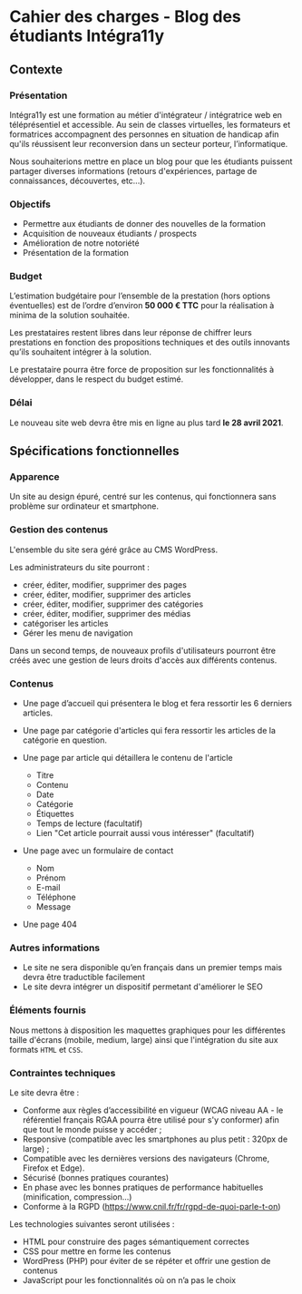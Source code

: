 # Cahier des charges - Blog des étudiants Intégra11y

## Contexte

### Présentation

Intégra11y est une formation au métier d'intégrateur / intégratrice web en téléprésentiel et accessible. Au sein de classes virtuelles, les formateurs et formatrices accompagnent des personnes en situation de handicap afin qu'ils réussisent leur reconversion dans un secteur porteur, l’informatique.

Nous souhaiterions mettre en place un blog pour que les étudiants puissent partager diverses informations (retours d'expériences, partage de connaissances, découvertes, etc...).

### Objectifs

- Permettre aux étudiants de donner des nouvelles de la formation
- Acquisition de nouveaux étudiants / prospects
- Amélioration de notre notoriété
- Présentation de la formation

### Budget

L’estimation budgétaire pour l’ensemble de la prestation (hors options
éventuelles) est de l’ordre d’environ **50 000 € TTC** pour la réalisation à minima de la solution souhaitée.

Les prestataires restent libres dans leur réponse de chiffrer leurs prestations en fonction des propositions techniques et des outils innovants qu’ils souhaitent intégrer à la solution.

Le prestataire pourra être force de proposition sur les fonctionnalités à développer, dans le respect du budget estimé.

### Délai

Le nouveau site web devra être mis en ligne au plus tard **le 28 avril 2021**.

## Spécifications fonctionnelles

###  Apparence

Un site au design épuré, centré sur les contenus, qui fonctionnera sans problème sur ordinateur et smartphone.

### Gestion des contenus

L'ensemble du site sera géré grâce au CMS WordPress.

Les administrateurs du site pourront :
- créer, éditer, modifier, supprimer des pages
- créer, éditer, modifier, supprimer des articles
- créer, éditer, modifier, supprimer des catégories
- créer, éditer, modifier, supprimer des médias
- catégoriser les articles
- Gérer les menu de navigation

Dans un second temps, de nouveaux profils d'utilisateurs pourront être créés avec une gestion de leurs droits d'accès aux différents contenus.

### Contenus

- Une page d’accueil qui présentera le blog et fera ressortir les 6 derniers articles.
- Une page par catégorie d'articles qui fera ressortir les articles de la catégorie en question.
- Une page par article qui détaillera le contenu de l'article
    - Titre
    - Contenu
    - Date
    - Catégorie
    - Étiquettes
    - Temps de lecture (facultatif)
    - Lien "Cet article pourrait aussi vous intéresser" (facultatif)

- Une page avec un formulaire de contact
    - Nom
    - Prénom
    - E-mail
    - Téléphone
    - Message
- Une page 404

### Autres informations

- Le site ne sera disponible qu’en français dans un premier temps mais devra être traductible facilement
- Le site devra intégrer un dispositif permetant d'améliorer le SEO

### Éléments fournis

Nous mettons à disposition les maquettes graphiques pour les différentes taille d'écrans (mobile, medium, large) ainsi que l'intégration du site aux formats `HTML` et `CSS`.

### Contraintes techniques

Le site devra être :

- Conforme aux règles d’accessibilité en vigueur (WCAG niveau AA - le référentiel français RGAA pourra être utilisé pour s'y conformer) afin que tout le monde puisse y accéder ;
- Responsive (compatible avec les smartphones au plus petit : 320px de large) ;
- Compatible avec les dernières versions des navigateurs (Chrome, Firefox et Edge).
- Sécurisé (bonnes pratiques courantes)
- En phase avec les bonnes pratiques de performance habituelles (minification, compression...)
- Conforme à la RGPD (https://www.cnil.fr/fr/rgpd-de-quoi-parle-t-on)

Les technologies suivantes seront utilisées :

- HTML pour construire des pages sémantiquement correctes
- CSS pour mettre en forme les contenus
- WordPress (PHP) pour éviter de se répéter et offrir une gestion de contenus
- JavaScript pour les fonctionnalités où on n’a pas le choix
